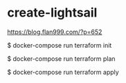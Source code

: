 # create-lightsail

https://blog.flan999.com/?p=652

$ docker-compose run terraform init

$ docker-compose run terraform plan

$ docker-compose run terraform apply
